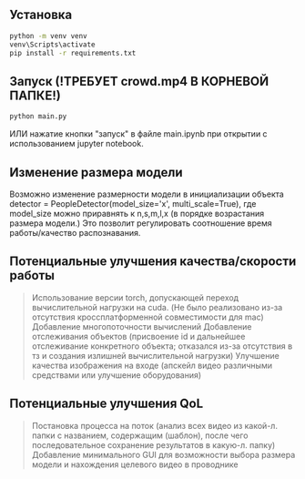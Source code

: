 ## Установка
```bash
python -m venv venv
venv\Scripts\activate
pip install -r requirements.txt
```
## Запуск (!ТРЕБУЕТ crowd.mp4 В КОРНЕВОЙ ПАПКЕ!)
```bash
python main.py
```
ИЛИ
нажатие кнопки "запуск" в файле main.ipynb при открытии с использованием jupyter notebook.

## Изменение размера модели
Возможно изменение размерности модели в инициализации объекта detector = PeopleDetector(model_size='x', multi_scale=True),
где model_size можно приравнять к n,s,m,l,x (в порядке возрастания размера модели.)
Это позволит регулировать соотношение время работы/качество распознавания.

## Потенциальные улучшения качества/скорости работы
>Использование версии torch, допускающей переход вычислительной нагрузки на cuda. (Не было реализовано из-за отсутствия кроссплатформенной совместимости для mac)
>Добавление многопоточности вычислений
>Добавление отслеживания объектов (присвоение id и дальнейшее отслеживание конкретного объекта; отказался из-за отсутствия в тз и создания излишней вычислительной нагрузки)
>Улучшение качества изображения на входе (апскейл видео различными средствами или улучшение оборудования)

## Потенциальные улучшения QoL
>Постановка процесса на поток (анализ всех видео из какой-л. папки с названием, содержащим (шаблон), после чего последовательное сохранение результатов в какую-л. папку)
>Добавление минимального GUI для возможности выбора размера модели и нахождения целевого видео в проводнике